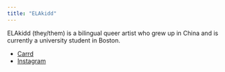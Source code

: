 ```yaml
---
title: "ELAkidd"
---
```


ELAkidd (they/them) is a bilingual queer artist who grew up in China and is currently a university student in Boston.

- [Carrd](https://elakidd.carrd.co/)
- [Instagram](https://www.instagram.com/takokidd/)
